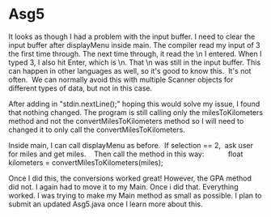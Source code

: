 # Asg5
It looks as though I had a problem with the input buffer. 
I need to clear the input buffer after displayMenu inside main. 
The compiler read my input of 3 the first time through. 
The next time through, it read the \n I entered. 
When I typed 3, I also hit Enter, which is \n. 
That \n was still in the input buffer. 
This can happen in other languages as well, so it's good to know this. 
It's not often. 
We can normally avoid this with multiple Scanner objects for different types of data, but not in this case. 

After adding in "stdin.nextLine();" hoping this would solve my issue, I found that nothing changed.
The program is still calling only the milesToKilometers method and not the convertMilesToKilometers method 
so I will need to changed it to only call the convertMilesToKilometers.

Inside main, I can call displayMenu as before.  
If selection == 2,  ask user for miles and get miles.   
Then call the method in this way:
           float kilometers = convertMilesToKilometers(miles);
           
Once I did this, the conversions worked great! However, the GPA method did not. I again had to move it to my Main. 
Once i did that. Everything worked. 
I was trying to make my Main method as small as possible.
I plan to submit an updated Asg5.java once I learn more about this. 
